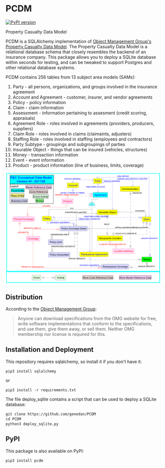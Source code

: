 # PCDM
[![PyPI version](https://badge.fury.io/py/pcdm.svg)](https://badge.fury.io/py/pcdm)

Property Casualty Data Model

PCDM is a SQLAlchemy implementation of [Object Management Group's Property Casualty Data Model](https://www.omg.org/spec/PC/About-PC/). The Property Casualty Data Model is a relational database schema that closely resembles the backend of an insurance company. This package allows you to deploy a SQLite database within seconds for testing, and can be tweaked to support Postgres and other relational database systems.

PCDM contains 256 tables from 13 subject area models (SAMs):

1. Party - all persons, organizations, and groups involved in the insurance agreement
2. Account and Agreement - customer, insurer, and vendor agreements
3. Policy - policy information
4. Claim - claim information
5. Assessment - information pertaining to assesment (credit scoring, appraisals)
6. Agreement Role - roles involved in agreements (providers, producers, suppliers)
7. Claim Role - roles involved in claims (claimaints, adjusters)
8. Staffing Role - roles involved in staffing (employees and contractors)
9. Party Subtype - groupings and subgroupings of parties
10. Insurable Object - things that can be insured (vehicles, structures)
11. Money - transaction information
12. Event - event information
13. Product - product information (line of business, limits, coverage)

![](docs/pcdmcdm.png)

## Distribution

According to the [Object Management Group](https://www.omg.org/gettingstarted/overview.htm#Free):

>Anyone can download specifications from the OMG website for free, write software implementations that conform to the specifications, and use them, give them away, or sell them. Neither OMG membership nor license is required for this.


## Installation and Deployment

This repository requires sqlalchemy, so install it if you don't have it:

```
pip3 install sqlalchemy
```

or
```
pip3 install -r requirements.txt
```

The file deploy_sqlite contains a script that can be used to deploy a SQLite database:

```
git clone https://github.com/genedan/PCDM
cd PCDM
python3 deploy_sqlite.py
```

## PyPI

This package is also available on PyPI:

```
pip3 install pcdm
```
